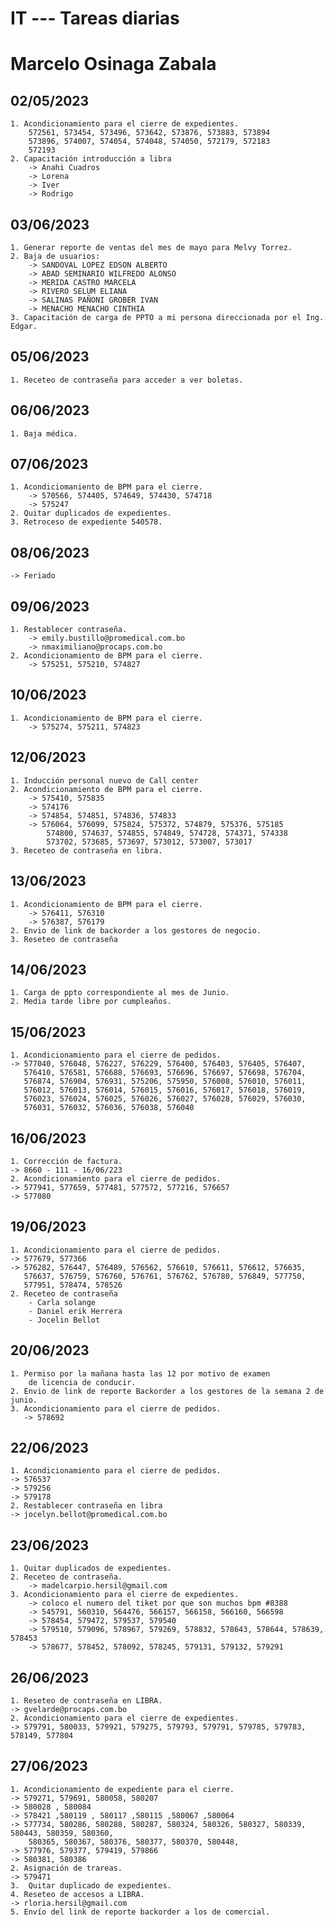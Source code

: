# IT --- Tareas diarias
# Marcelo Osinaga Zabala
## 02/05/2023
    1. Acondicionamiento para el cierre de expedientes.
        572561, 573454, 573496, 573642, 573876, 573883, 573894
        573896, 574007, 574054, 574048, 574050, 572179, 572183
        572193
    2. Capacitación introducción a libra
        -> Anahi Cuadros
        -> Lorena
        -> Iver
        -> Rodrigo 
## 03/06/2023
    1. Generar reporte de ventas del mes de mayo para Melvy Torrez.
    2. Baja de usuarios:
        -> SANDOVAL LOPEZ EDSON ALBERTO
        -> ABAD SEMINARIO WILFREDO ALONSO
        -> MERIDA CASTRO MARCELA
        -> RIVERO SELUM ELIANA
        -> SALINAS PAÑONI GROBER IVAN
        -> MENACHO MENACHO CINTHIA
    3. Capacitación de carga de PPTO a mi persona direccionada por el Ing. Edgar.
## 05/06/2023
    1. Receteo de contraseña para acceder a ver boletas.
## 06/06/2023
    1. Baja médica.
## 07/06/2023
    1. Acondiciomaniento de BPM para el cierre.
        -> 570566, 574405, 574649, 574430, 574718
        -> 575247
    2. Quitar duplicados de expedientes.
    3. Retroceso de expediente 540578.
## 08/06/2023
    -> Feriado
## 09/06/2023
    1. Restablecer contraseña.
        -> emily.bustillo@promedical.com.bo
        -> nmaximiliano@procaps.com.bo
    2. Acondicionamiento de BPM para el cierre.
        -> 575251, 575210, 574827
## 10/06/2023
    1. Acondicionamiento de BPM para el cierre.
        -> 575274, 575211, 574823
## 12/06/2023
    1. Inducción personal nuevo de Call center
    2. Acondicionamiento de BPM para el cierre.
        -> 575410, 575835
        -> 574176
        -> 574854, 574851, 574836, 574833
        -> 576064, 576099, 575824, 575372, 574879, 575376, 575185
            574800, 574637, 574855, 574849, 574728, 574371, 574338
            573702, 573685, 573697, 573012, 573007, 573017
    3. Receteo de contraseña en libra.
## 13/06/2023
    1. Acondicionamiento de BPM para el cierre.
        -> 576411, 576310
        -> 576387, 576179
    2. Envio de link de backorder a los gestores de negocio.
    3. Reseteo de contraseña 
## 14/06/2023
    1. Carga de ppto correspondiente al mes de Junio. 
    2. Media tarde libre por cumpleaños.
## 15/06/2023
    1. Acondicionamiento para el cierre de pedidos.
    -> 577040, 576048, 576227, 576229, 576400, 576403, 576405, 576407, 
       576410, 576581, 576688, 576693, 576696, 576697, 576698, 576704,
       576874, 576904, 576931, 575206, 575950, 576008, 576010, 576011,
       576012, 576013, 576014, 576015, 576016, 576017, 576018, 576019,
       576023, 576024, 576025, 576026, 576027, 576028, 576029, 576030,
       576031, 576032, 576036, 576038, 576040

## 16/06/2023
    1. Corrección de factura.
    -> 8660 - 111 - 16/06/223
    2. Acondicionamiento para el cierre de pedidos.
    -> 577941, 577659, 577481, 577572, 577216, 576657
    -> 577080
## 19/06/2023
    1. Acondicionamiento para el cierre de pedidos.
    -> 577679, 577366
    -> 576282, 576447, 576489, 576562, 576610, 576611, 576612, 576635,
       576637, 576759, 576760, 576761, 576762, 576780, 576849, 577750, 
       577951, 578474, 578526 
    2. Receteo de contraseña
        - Carla solange
        - Daniel erik Herrera
        - Jocelin Bellot

## 20/06/2023
    1. Permiso por la mañana hasta las 12 por motivo de examen
        de licencia de conducir.
    2. Envio de link de reporte Backorder a los gestores de la semana 2 de junio.
    3. Acondicionamiento para el cierre de pedidos.
       -> 578692
## 22/06/2023
    1. Acondicionamiento para el cierre de pedidos.
    -> 576537
    -> 579256
    -> 579178
    2. Restablecer contraseña en libra
    -> jocelyn.bellot@promedical.com.bo
## 23/06/2023
    1. Quitar duplicados de expedientes.
    2. Receteo de contraseña.
        -> madelcarpio.hersil@gmail.com
    3. Acondicionamiento para el cierre de expedientes.
        -> coloco el numero del tiket por que son muchos bpm #8388
        -> 545791, 560310, 564476, 566157, 566158, 566160, 566598
        -> 578454, 579472, 579537, 579540
        -> 579510, 579096, 578967, 579269, 578832, 578643, 578644, 578639, 578453
        -> 578677, 578452, 578092, 578245, 579131, 579132, 579291
## 26/06/2023
    1. Reseteo de contraseña en LIBRA.
    -> gvelarde@procaps.com.bo
    2. Acondicionamiento para el cierre de expedientes.
    -> 579791, 580033, 579921, 579275, 579793, 579791, 579785, 579783, 578149, 577804  
## 27/06/2023
    1. Acondicionamiento de expediente para el cierre.
    -> 579271, 579691, 580058, 580207
    -> 580028 , 580084 
    -> 578421 ,580119 , 580117 ,580115 ,580067 ,580064 
    -> 577734, 580286, 580288, 580287, 580324, 580326, 580327, 580339, 580443, 580359, 580360, 
        580365, 580367, 580376, 580377, 580370, 580448,
    -> 577976, 579377, 579419, 579866
    -> 580381, 580386
    2. Asignación de trareas.
    -> 579471
    3.  Quitar duplicado de expedientes. 
    4. Reseteo de accesos a LIBRA.
    -> rloria.hersil@gmail.com
    5. Envío del link de reporte backorder a los de comercial. 
